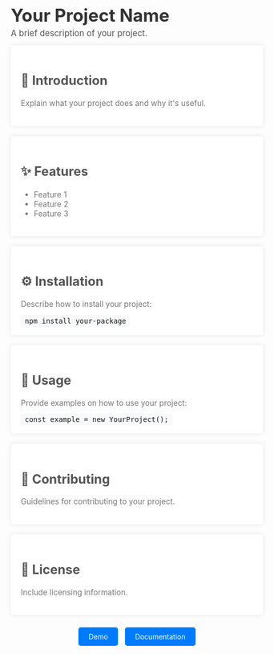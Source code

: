 <p align="center" style="margin-bottom: 20px;"> <h1 style="font-size: 2.5em; color: #333; margin: 0;">Your Project Name</h1> <p style="font-size: 1.2em; color: #555; margin: 5px 0 0;">A brief description of your project.</p> </p> <div style="background-color: #fff; padding: 20px; margin-bottom: 20px; border-radius: 5px; box-shadow: 0 0 10px rgba(0,0,0,0.1);"> <h2 style="font-size: 1.8em; color: #555;">📖 Introduction</h2> <p style="font-size: 1.1em; color: #777;">Explain what your project does and why it's useful.</p> </div> <div style="background-color: #fff; padding: 20px; margin-bottom: 20px; border-radius: 5px; box-shadow: 0 0 10px rgba(0,0,0,0.1);"> <h2 style="font-size: 1.8em; color: #555;">✨ Features</h2> <ul style="font-size: 1.1em; color: #777;"> <li>Feature 1</li> <li>Feature 2</li> <li>Feature 3</li> </ul> </div> <div style="background-color: #fff; padding: 20px; margin-bottom: 20px; border-radius: 5px; box-shadow: 0 0 10px rgba(0,0,0,0.1);"> <h2 style="font-size: 1.8em; color: #555;">⚙️ Installation</h2> <p style="font-size: 1.1em; color: #777;">Describe how to install your project:</p> <code style="background-color: #f8f9fa; padding: 4px 8px; border-radius: 3px; font-size: 1em;">npm install your-package</code> </div> <div style="background-color: #fff; padding: 20px; margin-bottom: 20px; border-radius: 5px; box-shadow: 0 0 10px rgba(0,0,0,0.1);"> <h2 style="font-size: 1.8em; color: #555;">🚀 Usage</h2> <p style="font-size: 1.1em; color: #777;">Provide examples on how to use your project:</p> <code style="background-color: #f8f9fa; padding: 4px 8px; border-radius: 3px; font-size: 1em;">const example = new YourProject();</code> </div> <div style="background-color: #fff; padding: 20px; margin-bottom: 20px; border-radius: 5px; box-shadow: 0 0 10px rgba(0,0,0,0.1);"> <h2 style="font-size: 1.8em; color: #555;">🤝 Contributing</h2> <p style="font-size: 1.1em; color: #777;">Guidelines for contributing to your project.</p> </div> <div style="background-color: #fff; padding: 20px; margin-bottom: 20px; border-radius: 5px; box-shadow: 0 0 10px rgba(0,0,0,0.1);"> <h2 style="font-size: 1.8em; color: #555;">📄 License</h2> <p style="font-size: 1.1em; color: #777;">Include licensing information.</p> </div> <p align="center"> <a href="#" style="display: inline-block; padding: 10px 20px; background-color: #007bff; color: #fff; text-decoration: none; border-radius: 5px; margin: 5px;">Demo</a> <a href="#" style="display: inline-block; padding: 10px 20px; background-color: #007bff; color: #fff; text-decoration: none; border-radius: 5px; margin: 5px;">Documentation</a> </p>